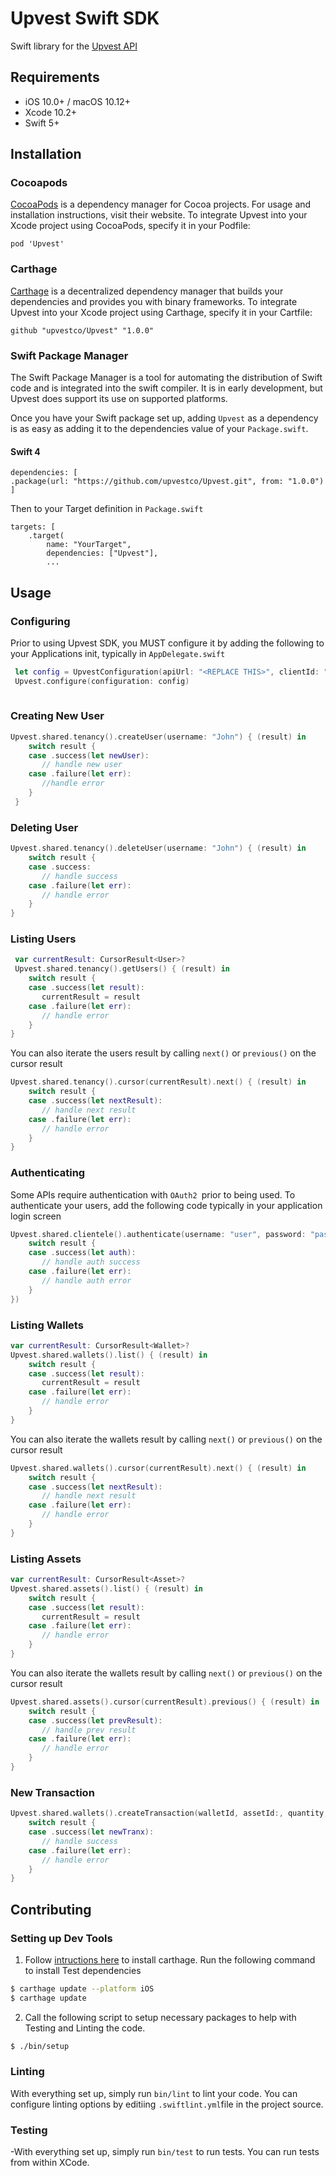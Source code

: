 # Upvest Swift SDK

Swift library for the [Upvest API](https://doc.upvest.co/docs)
## Requirements 
- iOS 10.0+ / macOS 10.12+
- Xcode 10.2+
- Swift 5+
## Installation
### Cocoapods
[CocoaPods](https://cocoapods.org/) is a dependency manager for Cocoa projects. For usage and installation instructions, visit their website. To integrate Upvest into your Xcode project using CocoaPods, specify it in your Podfile:
```
pod 'Upvest'
```
### Carthage
[Carthage](https://github.com/Carthage/Carthage) is a decentralized dependency manager that builds your dependencies and provides you with binary frameworks. To integrate Upvest into your Xcode project using Carthage, specify it in your Cartfile:
```
github "upvestco/Upvest" "1.0.0"
```
### Swift Package Manager
The Swift Package Manager is a tool for automating the distribution of Swift code and is integrated into the swift compiler. It is in early development, but Upvest does support its use on supported platforms.

Once you have your Swift package set up, adding `Upvest` as a dependency is as easy as adding it to the dependencies value of your `Package.swift`.

#### Swift 4

```
dependencies: [
.package(url: "https://github.com/upvestco/Upvest.git", from: "1.0.0")
]
```
Then to your Target definition in `Package.swift   `
```
targets: [
    .target(
        name: "YourTarget",
        dependencies: ["Upvest"],
        ...
```

## Usage
### Configuring
Prior to using Upvest SDK, you MUST configure it by adding the following to your Applications init, typically in `AppDelegate.swift`
```swift
 let config = UpvestConfiguration(apiUrl: "<REPLACE THIS>", clientId: "<REPLACE THIS>", clientSecret: "<REPLACE THIS>", scope: "read write echo wallet transaction", apiSettings: APISettings(apiKey: "<REPLACE THIS>", apiSecret: "<REPLACE THIS>", passphrase: "<REPLACE THIS>"))
 Upvest.configure(configuration: config)
 
 ```
 ### Creating New User
 ```swift
 Upvest.shared.tenancy().createUser(username: "John") { (result) in
     switch result {
     case .success(let newUser):
        // handle new user
     case .failure(let err):
        //handle error
     }
  }
 ```
 ### Deleting User
 ```swift
 Upvest.shared.tenancy().deleteUser(username: "John") { (result) in
     switch result {
     case .success:
        // handle success
     case .failure(let err):
        // handle error
     }
 }
 ```
 ### Listing Users
 ```swift
  var currentResult: CursorResult<User>?
  Upvest.shared.tenancy().getUsers() { (result) in
     switch result {
     case .success(let result):
        currentResult = result
     case .failure(let err):
        // handle error
     }
 }
 ```
 You can also iterate the users result by calling `next()` or `previous()` on the cursor result
 ```swift
 Upvest.shared.tenancy().cursor(currentResult).next() { (result) in
     switch result {
     case .success(let nextResult):
        // handle next result
     case .failure(let err):
        // handle error
     }
 }
 ```
 ### Authenticating
 Some APIs require authentication with `OAuth2 `prior to being used. To authenticate your users, add the following code typically in your application login screen
 ```swift
 Upvest.shared.clientele().authenticate(username: "user", password: "pass", callback: { (result) in
     switch result {
     case .success(let auth):
        // handle auth success
     case .failure(let err):
        // handle auth error
     }
 })
 ```
 ### Listing Wallets
 ```swift
 var currentResult: CursorResult<Wallet>?
 Upvest.shared.wallets().list() { (result) in
     switch result {
     case .success(let result):
        currentResult = result
     case .failure(let err):
        // handle error
     }
 }
 ```
 You can also iterate the wallets result by calling `next()` or `previous()` on the cursor result
 ```swift
 Upvest.shared.wallets().cursor(currentResult).next() { (result) in
     switch result {
     case .success(let nextResult):
        // handle next result
     case .failure(let err):
        // handle error
     }
 }
 ```
 ### Listing Assets
 ```swift
 var currentResult: CursorResult<Asset>?
 Upvest.shared.assets().list() { (result) in
     switch result {
     case .success(let result):
        currentResult = result
     case .failure(let err):
        // handle error
     }
 }
 ```
 You can also iterate the wallets result by calling `next()` or `previous()` on the cursor result
 ```swift
 Upvest.shared.assets().cursor(currentResult).previous() { (result) in
     switch result {
     case .success(let prevResult):
        // handle prev result
     case .failure(let err):
        // handle error
     }
 }
 ```
 ### New Transaction
 ```swift
 Upvest.shared.wallets().createTransaction(walletId, assetId:, quantity, fee, password) { (result) in
     switch result {
     case .success(let newTranx):
        // handle success
     case .failure(let err):
        // handle error
     }
 }
 ```
## Contributing
### Setting up Dev Tools
1. Follow [intructions here](https://github.com/Carthage/Carthage#installing-carthage) to install carthage.
    Run the following command to install Test dependencies
```sh
$ carthage update --platform iOS
$ carthage update
```
2. Call the following script to setup necessary packages to help with Testing and Linting the code.
```sh
$ ./bin/setup
```
### Linting
With everything set up, simply run `bin/lint` to lint your code.
You can configure linting options by editiing `.swiftlint.yml`file in the project source.
### Testing
-With everything set up, simply run `bin/test` to run tests.
You can run tests from within XCode.
